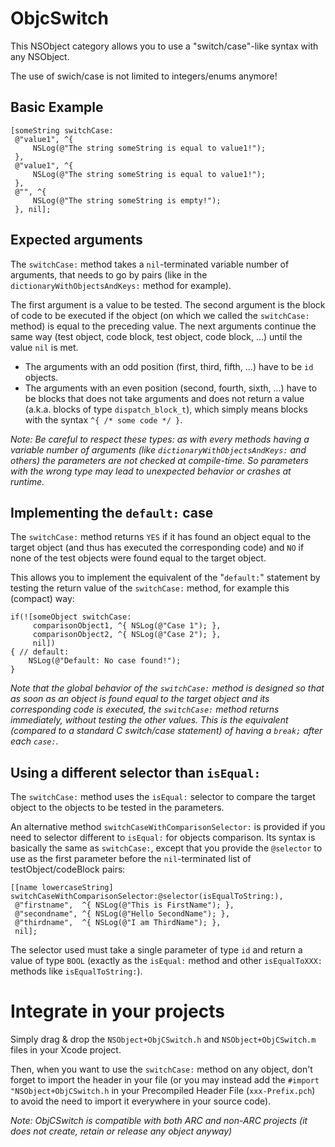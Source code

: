 ObjcSwitch
==========

This NSObject category allows you to use a "switch/case"-like syntax with any NSObject.

The use of swich/case is not limited to integers/enums anymore!


## Basic Example

    [someString switchCase:
     @"value1", ^{
         NSLog(@"The string someString is equal to value1!");
     },
     @"value1", ^{
         NSLog(@"The string someString is equal to value1!");
     },
     @"", ^{
         NSLog(@"The string someString is empty!");
     }, nil];

## Expected arguments

The `switchCase:` method takes a `nil`-terminated variable number of arguments,
  that needs to go by pairs (like in the `dictionaryWithObjectsAndKeys:` method for example).

The first argument is a value to be tested. The second argument
  is the block of code to be executed if the object
  (on which we called the `switchCase:` method) is equal to the preceding value.
The next arguments continue the same way (test object, code block, test object, code block, ...)
  until the value `nil` is met.

* The arguments with an odd position (first, third, fifth, ...) have to be `id` objects.
* The arguments with an even position (second, fourth, sixth, ...) have to be blocks
    that does not take arguments and does not return a value (a.k.a. blocks of type `dispatch_block_t`),
    which simply means blocks with the syntax `^{ /* some code */ }`.

_Note: Be careful to respect these types: as with every methods having a variable number of arguments
  (like `dictionaryWithObjectsAndKeys:` and others) the parameters are not checked at compile-time.
  So parameters with the wrong type may lead to unexpected behavior or crashes at runtime._


## Implementing the `default:` case

The `switchCase:` method returns `YES` if it has found an object equal to the target object
  (and thus has executed the corresponding code) and `NO` if none of the test objects were found
  equal to the target object.
  
This allows you to implement the equivalent of the "`default:`" statement by testing the return
  value of the `switchCase:` method, for example this (compact) way:
  
    if(![someObject switchCase:
         comparisonObject1, ^{ NSLog(@"Case 1"); },
         comparisonObject2, ^{ NSLog(@"Case 2"); },
         nil])
    { // default: 
        NSLog(@"Default: No case found!");
    }


_Note that the global behavior of the `switchCase:` method is designed so that as soon as an object
  is found equal to the target object and its corresponding code is executed, the `switchCase:` method
  returns immediately, without testing the other values._
_This is the equivalent (compared to a standard C switch/case statement) of having a `break;` after each `case:`._


## Using a different selector than `isEqual:`

The `switchCase:` method uses the `isEqual:` selector to compare the target object to
  the objects to be tested in the parameters.

An alternative method `switchCaseWithComparisonSelector:` is provided if you need
  to selector different to `isEqual:` for objects comparison.
Its syntax is basically the same as `switchCase:`, except that you provide the `@selector`
  to use as the first parameter before the `nil`-terminated list of testObject/codeBlock pairs:
  
    [[name lowercaseString] switchCaseWithComparisonSelector:@selector(isEqualToString:),
     @"firstname",  ^{ NSLog(@"This is FirstName"); },
     @"secondname", ^{ NSLog(@"Hello SecondName"); },
     @"thirdname",  ^{ NSLog(@"I am ThirdName"); },
     nil];

The selector used must take a single parameter of type `id` and return a value of type `BOOL`
  (exactly as the `isEqual:` method and other `isEqualToXXX:` methods like `isEqualToString:`).


# Integrate in your projects

Simply drag & drop the `NSObject+ObjCSwitch.h` and `NSObject+ObjCSwitch.m` files in your Xcode project.

Then, when you want to use the `switchCase:` method on any object, don't forget to import the header
  in your file (or you may instead add the `#import "NSObject+ObjCSwitch.h` in your
  Precompiled Header File (`xxx-Prefix.pch`) to avoid the need to import it everywhere in your source code).


_Note: ObjCSwitch is compatible with both ARC and non-ARC projects (it does not create, retain or release any object anyway)_
